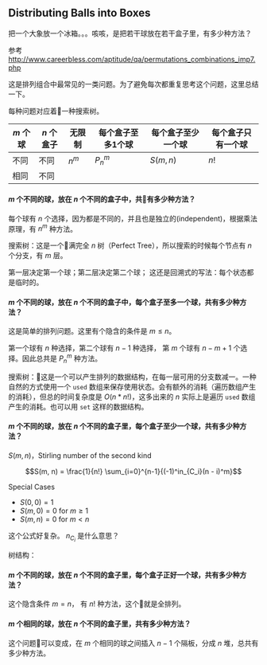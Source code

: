 

## Distributing Balls into Boxes

把一个大象放一个冰箱。。。咳咳，是把若干球放在若干盒子里，有多少种方法？

参考 http://www.careerbless.com/aptitude/qa/permutations_combinations_imp7.php

这是排列组合中最常见的一类问题。为了避免每次都重复思考这个问题，这里总结一下。

每种问题对应着一种搜索树。

| $m$ 个球 | $n$ 个盒子 | 无限制 | 每个盒子至多1个球 | 每个盒子至少一个球 | 每个盒子只有一个球 |
| -- | -- | -- | -- | -- |-- |
| 不同 | 不同 | $n^m$ | $P_n^m$ | $S(m, n)$ | $n!$ |
| 相同 | 不同 | |

#### $m$ 个不同的球，放在 $n$ 个不同的盒子中，共有多少种方法？

每个球有 $n$ 个选择，因为都是不同的，并且也是独立的(independent)，根据乘法原理，有 $n^m$ 种方法。

搜索树：这是一个满完全 $n$ 树（Perfect Tree），所以搜索的时候每个节点有 $n$ 个分支，有 $m$ 层。

第一层决定第一个球；第二层决定第二个球； 这还是回溯式的写法：每个状态都是临时的。

#### $m$ 个不同的球，放在 $n$ 个不同的盒子中，每个盒子至多一个球，共有多少种方法？

这是简单的排列问题。这里有个隐含的条件是 $m \leq n$。 

第一个球有 $n$ 种选择，第二个球有 $n - 1$ 种选择， 第 $m$ 个球有 $n - m + 1$ 个选择。因此总共是 $P_n^m$ 种方法。

搜索树：这是一个可以产生排列的数据结构，在每一层可用的分支数减一。一种自然的方式使用一个 `used` 数组来保存使用状态。会有额外的消耗（遍历数组产生的消耗），但总的时间复杂度是 $O(n*n!)$，这多出来的 $n$ 实际上是遍历 `used` 数组产生的消耗。也可以用 `set` 这样的数据结构。

#### $m$ 个不同的球，放在 $n$ 个不同的盒子里，每个盒子至少一个球，共有多少种方法？

$S(m,n)$，Stirling number of the second kind

$$S(m, n) = \frac{1}{n!} \sum_{i=0}^{n-1}{(-1)^in_{C_i}(n - i)^m}$$

Special Cases
- $S(0,0) = 1$
- $S(m,0) = 0$ for $m \geq 1$
- $S(m,n) = 0$ for $m < n$

这个公式好复杂。 $n_{C_i}$ 是什么意思？

树结构：


#### $m$ 个不同的球，放在 $n$ 个不同的盒子里，每个盒子正好一个球，共有多少种方法？

这个隐含条件 $m = n$， 有 $n!$ 种方法，这个就是全排列。

#### $m$ 个相同的球，放在 $n$ 个不同的盒子里，共有多少种方法？

这个问题可以变成，在 $m$ 个相同的球之间插入 $n - 1$ 个隔板，分成 $n$ 堆，总共有多少种方法。
